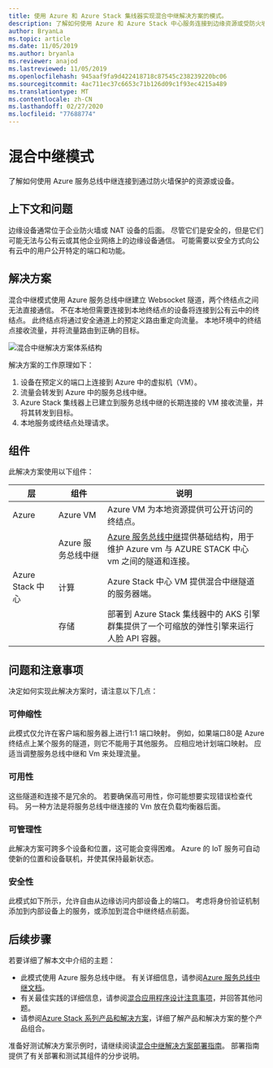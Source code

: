 ```yaml
---
title: 使用 Azure 和 Azure Stack 集线器实现混合中继解决方案的模式。
description: 了解如何使用 Azure 和 Azure Stack 中心服务连接到边缘资源或受防火墙保护的设备。
author: BryanLa
ms.topic: article
ms.date: 11/05/2019
ms.author: bryanla
ms.reviewer: anajod
ms.lastreviewed: 11/05/2019
ms.openlocfilehash: 945aaf9fa9d422418718c87545c238239220bc06
ms.sourcegitcommit: 4ac711ec37c6653c71b126d09c1f93ec4215a489
ms.translationtype: MT
ms.contentlocale: zh-CN
ms.lasthandoff: 02/27/2020
ms.locfileid: "77688774"
---
```

# <a name="hybrid-relay-pattern"></a>混合中继模式

了解如何使用 Azure 服务总线中继连接到通过防火墙保护的资源或设备。

## <a name="context-and-problem"></a>上下文和问题

边缘设备通常位于企业防火墙或 NAT 设备的后面。 尽管它们是安全的，但是它们可能无法与公有云或其他企业网络上的边缘设备通信。 可能需要以安全方式向公有云中的用户公开特定的端口和功能。 

## <a name="solution"></a>解决方案

混合中继模式使用 Azure 服务总线中继建立 Websocket 隧道，两个终结点之间无法直接通信。 不在本地但需要连接到本地终结点的设备将连接到公有云中的终结点。 此终结点将通过安全通道上的预定义路由重定向流量。 本地环境中的终结点接收流量，并将流量路由到正确的目标。 

![混合中继解决方案体系结构](media/pattern-hybrid-relay/solution-architecture.png)

解决方案的工作原理如下： 

1. 设备在预定义的端口上连接到 Azure 中的虚拟机（VM）。
2. 流量会转发到 Azure 中的服务总线中继。
3. Azure Stack 集线器上已建立到服务总线中继的长期连接的 VM 接收流量，并将其转发到目标。
4. 本地服务或终结点处理请求。 

## <a name="components"></a>组件

此解决方案使用以下组件：

| 层 | 组件 | 说明 |
|----------|-----------|-------------|
| Azure | Azure VM | Azure VM 为本地资源提供可公开访问的终结点。 |
| | Azure 服务总线中继 | [Azure 服务总线中继](/azure/service-bus-relay/)提供基础结构，用于维护 Azure vm 与 AZURE STACK 中心 vm 之间的隧道和连接。|
| Azure Stack 中心 | 计算 | Azure Stack 中心 VM 提供混合中继隧道的服务器端。 |
| | 存储 | 部署到 Azure Stack 集线器中的 AKS 引擎群集提供了一个可缩放的弹性引擎来运行人脸 API 容器。|

## <a name="issues-and-considerations"></a>问题和注意事项

决定如何实现此解决方案时，请注意以下几点：

### <a name="scalability"></a>可伸缩性 

此模式仅允许在客户端和服务器上进行1:1 端口映射。 例如，如果端口80是 Azure 终结点上某个服务的隧道，则它不能用于其他服务。 应相应地计划端口映射。 应适当调整服务总线中继和 Vm 来处理流量。

### <a name="availability"></a>可用性

这些隧道和连接不是冗余的。 若要确保高可用性，你可能想要实现错误检查代码。 另一种方法是将服务总线中继连接的 Vm 放在负载均衡器后面。

### <a name="manageability"></a>可管理性

此解决方案可跨多个设备和位置，这可能会变得困难。 Azure 的 IoT 服务可自动使新的位置和设备联机，并使其保持最新状态。

### <a name="security"></a>安全性

此模式如下所示，允许自由从边缘访问内部设备上的端口。 考虑将身份验证机制添加到内部设备上的服务，或添加到混合中继终结点前面。 

## <a name="next-steps"></a>后续步骤

若要详细了解本文中介绍的主题：
- 此模式使用 Azure 服务总线中继。 有关详细信息，请参阅[Azure 服务总线中继文档](/azure/service-bus-relay/)。
- 有关最佳实践的详细信息，请参阅[混合应用程序设计注意事项](overview-app-design-considerations.md)，并回答其他问题。
- 请参阅[Azure Stack 系列产品和解决方案](/azure-stack)，详细了解产品和解决方案的整个产品组合。

准备好测试解决方案示例时，请继续阅读[混合中继解决方案部署指南](https://aka.ms/hybridrelaydeployment)。 部署指南提供了有关部署和测试其组件的分步说明。